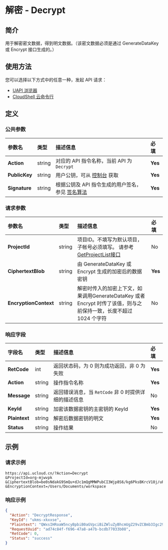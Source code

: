 # 解密 - Decrypt

## 简介

用于解密密文数据，得到明文数据。（该密文数据必须是通过 GenerateDataKey 或 Encrypt 接口生成的。）






## 使用方法

您可以选择以下方式中的任意一种，发起 API 请求：
- [UAPI 浏览器](https://console.ucloud.cn/uapi/detail?id=Decrypt)
- [CloudShell 云命令行](https://shell.ucloud.cn/)


## 定义

### 公共参数

| 参数名 | 类型 | 描述信息 | 必填 |
|:---|:---|:---|:---|
| **Action**     | string  | 对应的 API 指令名称，当前 API 为 `Decrypt`                        | **Yes** |
| **PublicKey**  | string  | 用户公钥，可从 [控制台](https://console.ucloud.cn/uapi/apikey) 获取                                             | **Yes** |
| **Signature**  | string  | 根据公钥及 API 指令生成的用户签名，参见 [签名算法](api/summary/signature.md)  | **Yes** |

### 请求参数

| 参数名 | 类型 | 描述信息 | 必填 |
|:---|:---|:---|:---|
| **ProjectId** | string | 项目ID。不填写为默认项目，子帐号必须填写。 请参考[GetProjectList接口](api/summary/get_project_list) |No|
| **CiphertextBlob** | string | 由 GenerateDataKey 或 Encrypt 生成的加密后的数据密钥 |**Yes**|
| **EncryptionContext** | string | 解密时传入的加密上下文，如果调用GenerateDataKey 或者 Encrypt 时传了该值，则与之前保持一致，长度不超过 1024 个字符 |No|

### 响应字段

| 字段名 | 类型 | 描述信息 | 必填 |
|:---|:---|:---|:---|
| **RetCode** | int | 返回状态码，为 0 则为成功返回，非 0 为失败 |**Yes**|
| **Action** | string | 操作指令名称 |**Yes**|
| **Message** | string | 返回错误消息，当 `RetCode` 非 0 时提供详细的描述信息 |No|
| **KeyId** | string | 加密该数据密钥的主密钥的 KeyId |**Yes**|
| **Plaintext** | string | 解密后数据密钥的明文 |**Yes**|
| **Status** | string | 操作结果 |No|




## 示例

### 请求示例
    
```
https://api.ucloud.cn/?Action=Decrypt
&ProjectId=org-mjwvpk
&CiphertextBlob=be0sNdakG9SmQu+dJc1mQgMMWPubCI3Wjp8S6/kg6PksBKrcV18j/uPtCRKjDeRhviBRs33yKmudXel6.KiQ4h/5NIk3mYj7//c5DmgUr8juQ2WwajYfZ7GJYU8vjk4N+32Em+dpn2VoOVAvFDjovmLUUn7wpXd4Z13mA35Cm.LxUAY5umOfawSgIKbMZtLQ==
&EncryptionContext=/Users/Documents/workspace
```

### 响应示例
    
```json
{
  "Action": "DecryptResponse",
  "KeyId": "ukms-xkxxse",
  "Plaintext": "QWxsIHRoaW5ncyBpbiB0aGVpciBiZWluZyBhcmUgZ29vZCBmb3Igc29tZXRoaW5nLgo=",
  "RequestUuid": "ad74c84f-f696-47a8-a47b-bcdb77033b08",
  "RetCode": 0,
  "Status": "success"
}
```





